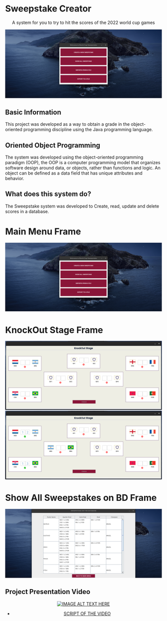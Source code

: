 <!--- mdformat-toc start --slug=github --->

<!---
!!! IF EDITING THE README, ENSURE TO COPY THE WHOLE FILE TO index.md in `/docs/`
--->
# Sweepstake Creator

<div align="center">

A system for you to try to hit the scores of the 2022 world cup games

![Screenshot](/screenshots/mainmenu.png)
</div>


## Basic Information

This project was developed as a way to obtain a grade in the object-oriented programming discipline using the Java programming language.


##  Oriented Object Programming

The system was developed using the object-oriented programming paradigm (OOP), the OOP is a computer programming model that organizes software design around data, or objects, rather than functions and logic. An object can be defined as a data field that has unique attributes and behavior.

##  What does this system do?

The Sweepstake system was developed to Create, read, update and delete scores in a database.

# Main Menu Frame

<div align="center">

![Screenshot](/screenshots/mainmenu.png)
</div>

# KnockOut Stage Frame

<div align="center">

![Screenshot](/screenshots/knockout.png)
![Screenshot](/screenshots/knockoutEx.png)
</div>

# Show All Sweepstakes on BD Frame

<div align="center">

![Screenshot](/screenshots/showallsweepstakes.png)
</div>



## Project Presentation Video
<div align="center">

[![IMAGE ALT TEXT HERE](https://img.youtube.com/vi/ZiIitmrKbmU/0.jpg)](https://www.youtube.com/watch?v=ZiIitmrKbmU "Project Presenetation Video")
- [SCRIPT OF THE VIDEO](https://github.com/mateuspachecocg/GoalkeeperRatingSystem/blob/main/SCRIPT%20GRS%20PRESENTATION.pdf)
</div>
